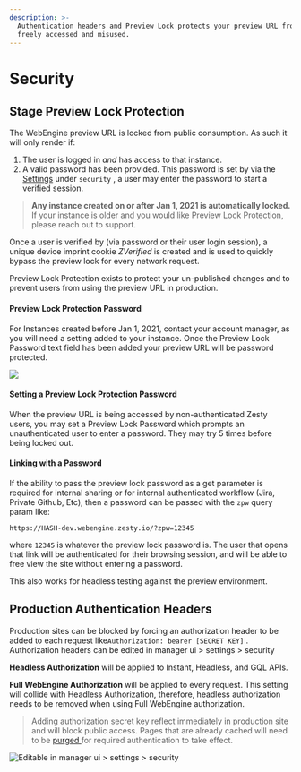 ```yaml
---
description: >-
  Authentication headers and Preview Lock protects your preview URL from being
  freely accessed and misused.
---
```


# Security

## Stage Preview Lock Protection

The WebEngine preview URL is locked from public consumption. As such it will only render if:

1. &#x20;The user is logged in _and_ has access to that instance.&#x20;
2. A valid password has been provided. This password is set by via the [Settings](https://zesty.org/services/manager-ui/settings)  under `security` , a user may enter the password to start a verified session.

> **Any instance created on or after Jan 1, 2021 is automatically locked.** If your instance is older and you would like Preview Lock Protection, please reach out to support.&#x20;

Once a user is verified by (via password or their user login session), a unique device imprint cookie _ZVerified_ is created and is used to quickly bypass the preview lock for every network request.

Preview Lock Protection exists to protect your un-published changes and to prevent users from using the preview URL in production.

#### Preview Lock Protection Password

For Instances created before Jan 1, 2021, contact your account manager, as you will need a setting  added to your instance. Once the Preview Lock Password text field has been added your preview URL will be password protected.

![](../../.gitbook/assets/preview-lock-password.png)

#### Setting a Preview Lock Protection Password

When the preview URL is being accessed by non-authenticated Zesty users, you may set a Preview Lock Password which prompts an unauthenticated user to enter a password. They may try 5 times before being locked out.&#x20;

#### **Linking with a Password**

If the ability to pass the preview lock password as a get parameter is required for internal sharing or for internal authenticated workflow (Jira, Private Github, Etc), then a password can be passed with the `zpw` query param like:

`https://HASH-dev.webengine.zesty.io/?zpw=12345`

where `12345` is whatever the preview lock password is. The user that opens that link will be authenticated for their browsing session, and will be able to free view the site without entering a password.

This also works for headless testing against the preview environment.&#x20;

## Production Authentication Headers

&#x20;Production sites can be blocked by forcing an authorization header to be added to each request like`Authorization: bearer [SECRET KEY]` . Authorization headers can be edited in manager ui > settings > security

**Headless Authorization** will be applied to Instant, Headless, and GQL APIs.

**Full WebEngine Authorization** will be applied to every request. This setting will collide with Headless Authorization, therefore, headless authorization needs to be removed when using Full WebEngine authorization.

> Adding authorization secret key reflect immediately in production site and will block public access. Pages that are already cached will need to be [purged ](environment-states-and-caching-behaviors.md#ways-to-purge-refresh-the-cache-of-your-instance)for required authentication to take effect.

![Editable in manager ui > settings > security](<../../.gitbook/assets/image (88).png>)

